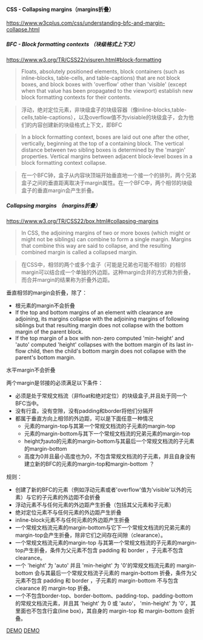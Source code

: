 #### CSS - Collapsing margins（margins折叠）

https://www.w3cplus.com/css/understanding-bfc-and-margin-collapse.html

##### BFC - Block formatting contexts （块级格式上下文）

https://www.w3.org/TR/CSS22/visuren.html#block-formatting

> Floats, absolutely positioned elements, block containers (such as inline-blocks, table-cells, and table-captions) that are not block boxes, and block boxes with 'overflow' other than 'visible' (except when that value has been propagated to the viewport) establish new block formatting contexts for their contents.

> 浮动，绝对定位元素，非块级盒子的块级容器（像inline-blocks,table-cells,table-captions），以及overflow值不为visiable的块级盒子，会为他们的内容创建新的块级格式上下文，即BFC

> In a block formatting context, boxes are laid out one after the other, vertically, beginning at the top of a containing block. The vertical distance between two sibling boxes is determined by the 'margin' properties. Vertical margins between adjacent block-level boxes in a block formatting context collapse.

> 在一个BFC钟，盒子从内容块顶端开始垂直地一个接一个的排列，两个兄弟盒子之间的垂直距离取决于margin属性。在一个BFC中，两个相邻的块级盒子的垂直margin会产生折叠。

##### Collapsing margins （margins折叠）

https://www.w3.org/TR/CSS22/box.html#collapsing-margins

> In CSS, the adjoining margins of two or more boxes (which might or might not be siblings) can combine to form a single margin. Margins that combine this way are said to collapse, and the resulting combined margin is called a collapsed margin.

> 在CSS中，相邻的两个或多个盒子（可能是兄弟也可能不相邻）的相邻margin可以结合成一个单独的外边距。这种margin合并的方式称为折叠，而合并margin的结果称为折叠外边距。

垂直相邻的margin会折叠，除了：

* 根元素的margin不会折叠
* If the top and bottom margins of an element with clearance are adjoining, its margins collapse with the adjoining margins of following siblings but that resulting margin does not collapse with the bottom margin of the parent block.
* If the top margin of a box with non-zero computed 'min-height' and 'auto' computed 'height' collapses with the bottom margin of its last in-flow child, then the child's bottom margin does not collapse with the parent's bottom margin.

水平margin不会折叠

两个margin是邻接的必须满足以下条件：

* 必须是处于常规文档流（非float和绝对定位）的块级盒子,并且处于同一个BFC当中。
* 没有行盒，没有空隙，没有padding和border将他们分隔开
* 都属于垂直方向上相邻的外边距，可以是下面任意一种情况
    * 元素的margin-top与其第一个常规文档流的子元素的margin-top
    * 元素的margin-bottom与其下一个常规文档流的兄弟元素的margin-top
    * height为auto的元素的margin-bottom与其最后一个常规文档流的子元素的margin-bottom
    * 高度为0并且最小高度也为0，不包含常规文档流的子元素，并且自身没有建立新的BFC的元素的margin-top和margin-bottom  ？

规则：

* 创建了新的BFC的元素（例如浮动元素或者'overflow'值为'visible'以外的元素）与它的子元素的外边距不会折叠
* 浮动元素不与任何元素的外边距产生折叠（包括其父元素和子元素）
* 绝对定位元素不与任何元素的外边距产生折叠
* inline-block元素不与任何元素的外边距产生折叠
* 一个常规文档流元素的margin-bottom与它下一个常规文档流的兄弟元素的margin-top会产生折叠，除非它们之间存在间隙（clearance）。
* 一个常规文档流元素的margin-top 与其第一个常规文档流的子元素的margin-top产生折叠，条件为父元素不包含 padding 和 border ，子元素不包含 clearance。
* 一个 'height' 为 'auto' 并且 'min-height' 为 '0'的常规文档流元素的 margin-bottom 会与其最后一个常规文档流子元素的 margin-bottom 折叠，条件为父元素不包含 padding 和 border ，子元素的 margin-bottom 不与包含 clearance 的 margin-top 折叠。
* 一个不包含border-top、border-bottom、padding-top、padding-bottom的常规文档流元素，并且其 'height' 为 0 或 'auto'， 'min-height' 为 '0'，其里面也不包含行盒(line box)，其自身的 margin-top 和 margin-bottom 会折叠。

[DEMO](http://jsbin.sankuai.com/ruy/edit?html,css,output)
[DEMO](http://jsbin.sankuai.com/nur/edit?html,css,output)
